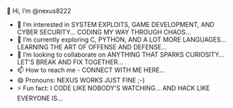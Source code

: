 👋 Hi, I’m @nexus8222  
- 👀 I’m interested in SYSTEM EXPLOITS, GAME DEVELOPMENT, AND CYBER SECURITY... CODING MY WAY THROUGH CHAOS...  
- 🌱 I’m currently exploring C, PYTHON, AND A LOT MORE LANGUAGES... LEARNING THE ART OF OFFENSE AND DEFENSE...  
- 💞️ I’m looking to collaborate on ANYTHING THAT SPARKS CURIOSITY... LET'S BREAK AND FIX TOGETHER...  
- 📫 How to reach me - CONNECT WITH ME HERE...  
- 😄 Pronouns: NEXUS WORKS JUST FINE ;-)  
- ⚡ Fun fact: I CODE LIKE NOBODY'S WATCHING... AND HACK LIKE EVERYONE IS...  




 
<!---  
nexus8222/nexus8222 is a ✨ special ✨ repository because its `README.md` (this file) appears on your GitHub profile.  
You can click the Preview link to take a look at your changes.  
--->  

